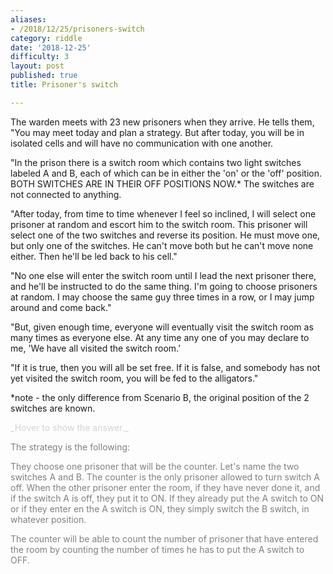 ```yaml
---
aliases:
- /2018/12/25/prisoners-switch
category: riddle
date: '2018-12-25'
difficulty: 3
layout: post
published: true
title: Prisoner's switch

---
```


The warden meets with 23 new prisoners when they arrive. He tells them, "You may meet today and plan a strategy. But after today, you will be in isolated cells and will have no communication with one another. 

"In the prison there is a switch room which contains two light switches labeled A and B, each of which can be in either the 'on' or the 'off' position. BOTH SWITCHES ARE IN THEIR OFF POSITIONS NOW.* The switches are not connected to anything. 

"After today, from time to time whenever I feel so inclined, I will select one prisoner at random and escort him to the switch room. This prisoner will select one of the two switches and reverse its position. He must move one, but only one of the switches. He can't move both but he can't move none either. Then he'll be led back to his cell."

"No one else will enter the switch room until I lead the next prisoner there, and he'll be instructed to do the same thing. I'm going to choose prisoners at random. I may choose the same guy three times in a row, or I may jump around and come back."

"But, given enough time, everyone will eventually visit the switch room as many times as everyone else. At any time any one of you may declare to me, 'We have all visited the switch room.' 

"If it is true, then you will all be set free. If it is false, and somebody has not yet visited the switch room, you will be fed to the alligators." 

*note - the only difference from Scenario B, the original position of the 2 switches are known.

<div markdown="1" class='answer-title' style="color: lightgrey">_Hover to show the answer._
</div>
<div class='answer-wrapper'>
<div markdown="1" class='answer' style="color: grey">

The strategy is the following:

They choose one prisoner that will be the counter. Let's name the two switches A and B. 
The counter is the only prisoner allowed to turn switch A off. 
When the other prisoner enter the room, if they have never done it, and if the switch A is off, they put it to ON. 
If they already put the A switch to ON or if they enter en the A switch is ON, they simply switch the B switch, in whatever position. 

The counter will be able to count the number of prisoner that have entered the room by counting the number of times he has to put the A switch to OFF. 

</div>
</div>

